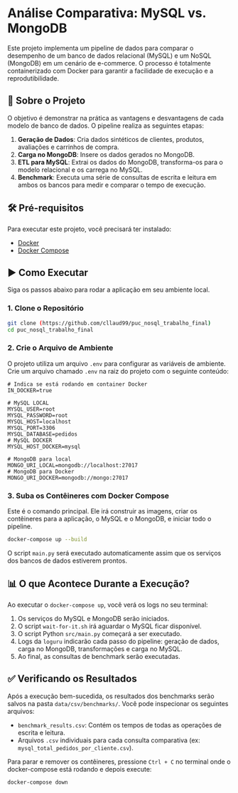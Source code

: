 # Análise Comparativa: MySQL vs. MongoDB

Este projeto implementa um pipeline de dados para comparar o desempenho de um banco de dados relacional (MySQL) e um NoSQL (MongoDB) em um cenário de e-commerce. O processo é totalmente containerizado com Docker para garantir a facilidade de execução e a reprodutibilidade.

## 🚀 Sobre o Projeto

O objetivo é demonstrar na prática as vantagens e desvantagens de cada modelo de banco de dados. O pipeline realiza as seguintes etapas:

1.  **Geração de Dados**: Cria dados sintéticos de clientes, produtos, avaliações e carrinhos de compra.
2.  **Carga no MongoDB**: Insere os dados gerados no MongoDB.
3.  **ETL para MySQL**: Extrai os dados do MongoDB, transforma-os para o modelo relacional e os carrega no MySQL.
4.  **Benchmark**: Executa uma série de consultas de escrita e leitura em ambos os bancos para medir e comparar o tempo de execução.

## 🛠️ Pré-requisitos

Para executar este projeto, você precisará ter instalado:

* [Docker](https://www.docker.com/get-started)
* [Docker Compose](https://docs.docker.com/compose/install/)

## ▶️ Como Executar

Siga os passos abaixo para rodar a aplicação em seu ambiente local.

### 1. Clone o Repositório

```bash
git clone (https://github.com/cllaud99/puc_nosql_trabalho_final)
cd puc_nosql_trabalho_final
```

### 2. Crie o Arquivo de Ambiente

O projeto utiliza um arquivo `.env` para configurar as variáveis de ambiente. Crie um arquivo chamado `.env` na raiz do projeto com o seguinte conteúdo:

```env
# Indica se está rodando em container Docker
IN_DOCKER=true

# MySQL LOCAL
MYSQL_USER=root
MYSQL_PASSWORD=root
MYSQL_HOST=localhost
MYSQL_PORT=3306
MYSQL_DATABASE=pedidos
# MySQL DOCKER
MYSQL_HOST_DOCKER=mysql

# MongoDB para local
MONGO_URI_LOCAL=mongodb://localhost:27017
# MongoDB para Docker
MONGO_URI_DOCKER=mongodb://mongo:27017
```

### 3. Suba os Contêineres com Docker Compose

Este é o comando principal. Ele irá construir as imagens, criar os contêineres para a aplicação, o MySQL e o MongoDB, e iniciar todo o pipeline.

```bash
docker-compose up --build
```

O script `main.py` será executado automaticamente assim que os serviços dos bancos de dados estiverem prontos.

## 📊 O que Acontece Durante a Execução?

Ao executar o `docker-compose up`, você verá os logs no seu terminal:

1.  Os serviços do MySQL e MongoDB serão iniciados.
2.  O script `wait-for-it.sh` irá aguardar o MySQL ficar disponível.
3.  O script Python `src/main.py` começará a ser executado.
4.  Logs da `loguru` indicarão cada passo do pipeline: geração de dados, carga no MongoDB, transformações e carga no MySQL.
5.  Ao final, as consultas de benchmark serão executadas.

## ✅ Verificando os Resultados

Após a execução bem-sucedida, os resultados dos benchmarks serão salvos na pasta `data/csv/benchmarks/`. Você pode inspecionar os seguintes arquivos:

* `benchmark_results.csv`: Contém os tempos de todas as operações de escrita e leitura.
* Arquivos `.csv` individuais para cada consulta comparativa (ex: `mysql_total_pedidos_por_cliente.csv`).

Para parar e remover os contêineres, pressione `Ctrl + C` no terminal onde o docker-compose está rodando e depois execute:

```bash
docker-compose down
